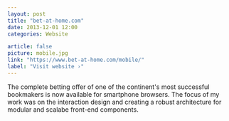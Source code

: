 ```yaml
---
layout: post
title: "bet-at-home.com"
date: 2013-12-01 12:00
categories: Website

article: false
picture: mobile.jpg
link: "https://www.bet-at-home.com/mobile/"
label: "Visit website ›"
---
```


The complete betting offer of one of the continent's most successful bookmakers is now available for smartphone browsers. The focus of my work was on the interaction design and creating a robust architecture for modular and scalabe front-end components.
